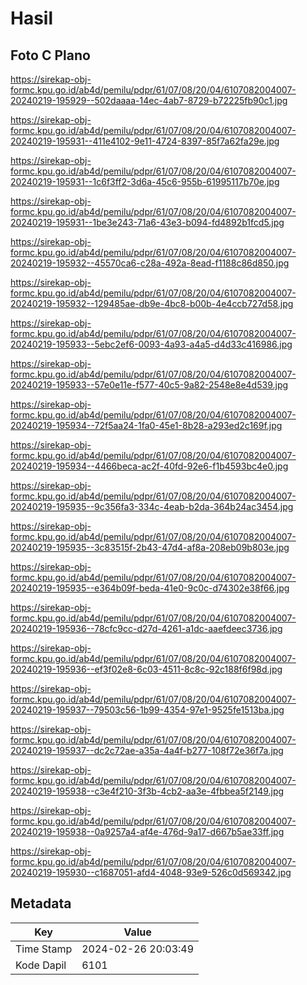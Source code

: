 # Hasil

## Foto C Plano

https://sirekap-obj-formc.kpu.go.id/ab4d/pemilu/pdpr/61/07/08/20/04/6107082004007-20240219-195929--502daaaa-14ec-4ab7-8729-b72225fb90c1.jpg

https://sirekap-obj-formc.kpu.go.id/ab4d/pemilu/pdpr/61/07/08/20/04/6107082004007-20240219-195931--411e4102-9e11-4724-8397-85f7a62fa29e.jpg

https://sirekap-obj-formc.kpu.go.id/ab4d/pemilu/pdpr/61/07/08/20/04/6107082004007-20240219-195931--1c6f3ff2-3d6a-45c6-955b-61995117b70e.jpg

https://sirekap-obj-formc.kpu.go.id/ab4d/pemilu/pdpr/61/07/08/20/04/6107082004007-20240219-195931--1be3e243-71a6-43e3-b094-fd4892b1fcd5.jpg

https://sirekap-obj-formc.kpu.go.id/ab4d/pemilu/pdpr/61/07/08/20/04/6107082004007-20240219-195932--45570ca6-c28a-492a-8ead-f1188c86d850.jpg

https://sirekap-obj-formc.kpu.go.id/ab4d/pemilu/pdpr/61/07/08/20/04/6107082004007-20240219-195932--129485ae-db9e-4bc8-b00b-4e4ccb727d58.jpg

https://sirekap-obj-formc.kpu.go.id/ab4d/pemilu/pdpr/61/07/08/20/04/6107082004007-20240219-195933--5ebc2ef6-0093-4a93-a4a5-d4d33c416986.jpg

https://sirekap-obj-formc.kpu.go.id/ab4d/pemilu/pdpr/61/07/08/20/04/6107082004007-20240219-195933--57e0e11e-f577-40c5-9a82-2548e8e4d539.jpg

https://sirekap-obj-formc.kpu.go.id/ab4d/pemilu/pdpr/61/07/08/20/04/6107082004007-20240219-195934--72f5aa24-1fa0-45e1-8b28-a293ed2c169f.jpg

https://sirekap-obj-formc.kpu.go.id/ab4d/pemilu/pdpr/61/07/08/20/04/6107082004007-20240219-195934--4466beca-ac2f-40fd-92e6-f1b4593bc4e0.jpg

https://sirekap-obj-formc.kpu.go.id/ab4d/pemilu/pdpr/61/07/08/20/04/6107082004007-20240219-195935--9c356fa3-334c-4eab-b2da-364b24ac3454.jpg

https://sirekap-obj-formc.kpu.go.id/ab4d/pemilu/pdpr/61/07/08/20/04/6107082004007-20240219-195935--3c83515f-2b43-47d4-af8a-208eb09b803e.jpg

https://sirekap-obj-formc.kpu.go.id/ab4d/pemilu/pdpr/61/07/08/20/04/6107082004007-20240219-195935--e364b09f-beda-41e0-9c0c-d74302e38f66.jpg

https://sirekap-obj-formc.kpu.go.id/ab4d/pemilu/pdpr/61/07/08/20/04/6107082004007-20240219-195936--78cfc9cc-d27d-4261-a1dc-aaefdeec3736.jpg

https://sirekap-obj-formc.kpu.go.id/ab4d/pemilu/pdpr/61/07/08/20/04/6107082004007-20240219-195936--ef3f02e8-6c03-4511-8c8c-92c188f6f98d.jpg

https://sirekap-obj-formc.kpu.go.id/ab4d/pemilu/pdpr/61/07/08/20/04/6107082004007-20240219-195937--79503c56-1b99-4354-97e1-9525fe1513ba.jpg

https://sirekap-obj-formc.kpu.go.id/ab4d/pemilu/pdpr/61/07/08/20/04/6107082004007-20240219-195937--dc2c72ae-a35a-4a4f-b277-108f72e36f7a.jpg

https://sirekap-obj-formc.kpu.go.id/ab4d/pemilu/pdpr/61/07/08/20/04/6107082004007-20240219-195938--c3e4f210-3f3b-4cb2-aa3e-4fbbea5f2149.jpg

https://sirekap-obj-formc.kpu.go.id/ab4d/pemilu/pdpr/61/07/08/20/04/6107082004007-20240219-195938--0a9257a4-af4e-476d-9a17-d667b5ae33ff.jpg

https://sirekap-obj-formc.kpu.go.id/ab4d/pemilu/pdpr/61/07/08/20/04/6107082004007-20240219-195930--c1687051-afd4-4048-93e9-526c0d569342.jpg


## Metadata

| Key        | Value               |
| ---------- | ------------------- |
| Time Stamp | 2024-02-26 20:03:49 |
| Kode Dapil | 6101                |



